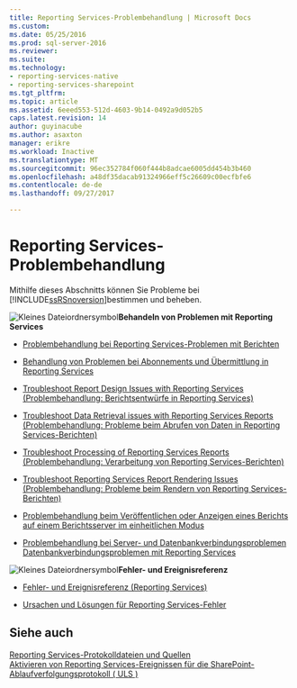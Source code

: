 ```yaml
---
title: Reporting Services-Problembehandlung | Microsoft Docs
ms.custom: 
ms.date: 05/25/2016
ms.prod: sql-server-2016
ms.reviewer: 
ms.suite: 
ms.technology:
- reporting-services-native
- reporting-services-sharepoint
ms.tgt_pltfrm: 
ms.topic: article
ms.assetid: 6eeed553-512d-4603-9b14-0492a9d052b5
caps.latest.revision: 14
author: guyinacube
ms.author: asaxton
manager: erikre
ms.workload: Inactive
ms.translationtype: MT
ms.sourcegitcommit: 96ec352784f060f444b8adcae6005dd454b3b460
ms.openlocfilehash: a48df35dacab91324966eff5c26609c00ecfbfe6
ms.contentlocale: de-de
ms.lasthandoff: 09/27/2017

---
```

# <a name="troubleshoot-reporting-services"></a>Reporting Services-Problembehandlung
  Mithilfe dieses Abschnitts können Sie Probleme bei [!INCLUDE[ssRSnoversion](../../includes/ssrsnoversion-md.md)]bestimmen und beheben.  

![Kleines Dateiordnersymbol](../../reporting-services/troubleshooting/media/filefolder-small.png)**Behandeln von Problemen mit Reporting Services**   
+ [Problembehandlung bei Reporting Services-Problemen mit Berichten](../../reporting-services/troubleshooting/troubleshoot-reporting-services-report-issues.md)    
+  [Behandlung von Problemen bei Abonnements und Übermittlung in Reporting Services](../../reporting-services/troubleshooting/troubleshoot-reporting-services-subscriptions-and-delivery.md)  

+  [Troubleshoot Report Design Issues with Reporting Services (Problembehandlung: Berichtsentwürfe in Reporting Services)](../../reporting-services/troubleshooting/troubleshoot-report-design-issues-with-reporting-services.md)  

+  [Troubleshoot Data Retrieval issues with Reporting Services Reports (Problembehandlung: Probleme beim Abrufen von Daten in Reporting Services-Berichten)](../../reporting-services/troubleshooting/troubleshoot-data-retrieval-issues-with-reporting-services-reports.md)  

+  [Troubleshoot Processing of Reporting Services Reports (Problembehandlung: Verarbeitung von Reporting Services-Berichten)](../../reporting-services/troubleshooting/troubleshoot-processing-of-reporting-services-reports.md)  

+  [Troubleshoot Reporting Services Report Rendering Issues (Problembehandlung: Probleme beim Rendern von Reporting Services-Berichten)](../../reporting-services/troubleshooting/troubleshoot-reporting-services-report-rendering-issues.md)  

+  [Problembehandlung beim Veröffentlichen oder Anzeigen eines Berichts auf einem Berichtsserver im einheitlichen Modus](../../reporting-services/troubleshooting/troubleshoot-publishing-or-viewing-a-report-on-a-native-mode-report-server.md)  

+  [Problembehandlung bei Server- und Datenbankverbindungsproblemen Datenbankverbindungsproblemen mit Reporting Services](troubleshoot-server-and-database-connection-problems-with-reporting-services.md)  

 ![Kleines Dateiordnersymbol](../../reporting-services/troubleshooting/media/filefolder-small.png)**Fehler- und Ereignisreferenz**   
 + [Fehler- und Ereignisreferenz &#40;Reporting Services&#41;](../../reporting-services/troubleshooting/errors-and-events-reference-reporting-services.md)  

+  [Ursachen und Lösungen für Reporting Services-Fehler](../../reporting-services/troubleshooting/cause-and-resolution-of-reporting-services-errors.md)  

## <a name="see-also"></a>Siehe auch  
 [Reporting Services-Protokolldateien und Quellen](../../reporting-services/report-server/reporting-services-log-files-and-sources.md)   
 [Aktivieren von Reporting Services-Ereignissen für die SharePoint-Ablaufverfolgungsprotokoll &#40; ULS &#41;](../../reporting-services/report-server/turn-on-reporting-services-events-for-the-sharepoint-trace-log-uls.md)  

